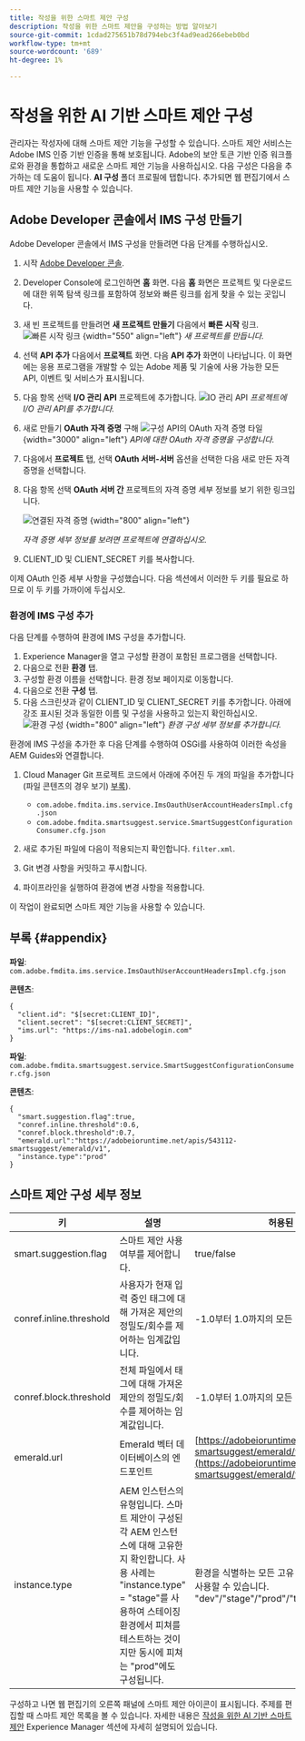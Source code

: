 ```yaml
---
title: 작성을 위한 스마트 제안 구성
description: 작성을 위한 스마트 제안을 구성하는 방법 알아보기
source-git-commit: 1cdad275651b78d794ebc3f4ad9ead266ebeb0bd
workflow-type: tm+mt
source-wordcount: '689'
ht-degree: 1%

---
```


# 작성을 위한 AI 기반 스마트 제안 구성

관리자는 작성자에 대해 스마트 제안 기능을 구성할 수 있습니다. 스마트 제안 서비스는 Adobe IMS 인증 기반 인증을 통해 보호됩니다. Adobe의 보안 토큰 기반 인증 워크플로와 환경을 통합하고 새로운 스마트 제안 기능을 사용하십시오. 다음 구성은 다음을 추가하는 데 도움이 됩니다. **AI 구성** 폴더 프로필에 탭합니다. 추가되면 웹 편집기에서 스마트 제안 기능을 사용할 수 있습니다.

## Adobe Developer 콘솔에서 IMS 구성 만들기

Adobe Developer 콘솔에서 IMS 구성을 만들려면 다음 단계를 수행하십시오.
1. 시작 [Adobe Developer 콘솔](https://developer.adobe.com/console).
1. Developer Console에 로그인하면 **홈** 화면. 다음 **홈** 화면은 프로젝트 및 다운로드에 대한 위쪽 탐색 링크를 포함하여 정보와 빠른 링크를 쉽게 찾을 수 있는 곳입니다.
1. 새 빈 프로젝트를 만들려면  **새 프로젝트 만들기** 다음에서  **빠른 시작** 링크.
   ![빠른 시작 링크](assets/conf-ss-quick-start.png) {width="550" align="left"}
   *새 프로젝트를 만듭니다.*

1. 선택  **API 추가**  다음에서  **프로젝트** 화면.  다음 **API 추가** 화면이 나타납니다. 이 화면에는 응용 프로그램을 개발할 수 있는 Adobe 제품 및 기술에 사용 가능한 모든 API, 이벤트 및 서비스가 표시됩니다.

1. 다음 항목 선택 **I/O 관리 API** 프로젝트에 추가합니다.
   ![IO 관리 API](assets/confi-ss-io-management.png)
   *프로젝트에 I/O 관리 API를 추가합니다.*

1. 새로 만들기 **OAuth 자격 증명** 구해
   ![구성 API의 OAuth 자격 증명 타일](assets/conf-ss-OAuth-credential.png) {width="3000" align="left"}
   *API에 대한 OAuth 자격 증명을 구성합니다.*

1. 다음에서  **프로젝트** 탭, 선택 **OAuth 서버-서버** 옵션을 선택한 다음 새로 만든 자격 증명을 선택합니다.

1. 다음 항목 선택 **OAuth 서버 간** 프로젝트의 자격 증명 세부 정보를 보기 위한 링크입니다.

   ![연결된 자격 증명](assets/conf-ss-connected-credentials.png) {width="800" align="left"}

   *자격 증명 세부 정보를 보려면 프로젝트에 연결하십시오.*
1. CLIENT_ID 및 CLIENT_SECRET 키를 복사합니다.

이제 OAuth 인증 세부 사항을 구성했습니다. 다음 섹션에서 이러한 두 키를 필요로 하므로 이 두 키를 가까이에 두십시오.

### 환경에 IMS 구성 추가

다음 단계를 수행하여 환경에 IMS 구성을 추가합니다.

1. Experience Manager을 열고 구성할 환경이 포함된 프로그램을 선택합니다.
1. 다음으로 전환 **환경** 탭.
1. 구성할 환경 이름을 선택합니다. 환경 정보 페이지로 이동합니다.
1. 다음으로 전환 **구성** 탭.
1. 다음 스크린샷과 같이 CLIENT_ID 및 CLIENT_SECRET 키를 추가합니다. 아래에 강조 표시된 것과 동일한 이름 및 구성을 사용하고 있는지 확인하십시오.
   ![환경 구성](assets/conf-ss-environment.png) {width="800" align="left"}
   *환경 구성 세부 정보를 추가합니다.*




환경에 IMS 구성을 추가한 후 다음 단계를 수행하여 OSGi를 사용하여 이러한 속성을 AEM Guides와 연결합니다.

1. Cloud Manager Git 프로젝트 코드에서 아래에 주어진 두 개의 파일을 추가합니다(파일 콘텐츠의 경우 보기) [부록](#appendix)).

   * `com.adobe.fmdita.ims.service.ImsOauthUserAccountHeadersImpl.cfg.json`
   * `com.adobe.fmdita.smartsuggest.service.SmartSuggestConfigurationConsumer.cfg.json`
1. 새로 추가된 파일에 다음이 적용되는지 확인합니다. `filter.xml`.
1. Git 변경 사항을 커밋하고 푸시합니다.
1. 파이프라인을 실행하여 환경에 변경 사항을 적용합니다.

이 작업이 완료되면 스마트 제안 기능을 사용할 수 있습니다.



## 부록 {#appendix}

**파일**:
`com.adobe.fmdita.ims.service.ImsOauthUserAccountHeadersImpl.cfg.json`

**콘텐츠**:

```
{
  "client.id": "$[secret:CLIENT_ID]",
  "client.secret": "$[secret:CLIENT_SECRET]",
  "ims.url": "https://ims-na1.adobelogin.com"
}
```

**파일**: `com.adobe.fmdita.smartsuggest.service.SmartSuggestConfigurationConsumer.cfg.json`

**콘텐츠**:

```
{
  "smart.suggestion.flag":true,
  "conref.inline.threshold":0.6,
  "conref.block.threshold":0.7,
  "emerald.url":"https://adobeioruntime.net/apis/543112-smartsuggest/emerald/v1",
  "instance.type":"prod"
}
```

## 스마트 제안 구성 세부 정보

| 키 | 설명 | 허용된 값 | 기본 값 |
|---|---|---|---|
| smart.suggestion.flag | 스마트 제안 사용 여부를 제어합니다. | true/false | false |
| conref.inline.threshold | 사용자가 현재 입력 중인 태그에 대해 가져온 제안의 정밀도/회수를 제어하는 임계값입니다. | -1.0부터 1.0까지의 모든 값. | 0.6 |
| conref.block.threshold | 전체 파일에서 태그에 대해 가져온 제안의 정밀도/회수를 제어하는 임계값입니다. | -1.0부터 1.0까지의 모든 값. | 0.7 |
| emerald.url | Emerald 벡터 데이터베이스의 엔드포인트 | [https://adobeioruntime.net/apis/543112-smartsuggest/emerald/v1](https://adobeioruntime.net/apis/543112-smartsuggest/emerald/v1) | [https://adobeioruntime.net/apis/543112-smartsuggest/emerald/v1](https://adobeioruntime.net/apis/543112-smartsuggest/emerald/v1) |
| instance.type | AEM 인스턴스의 유형입니다. 스마트 제안이 구성된 각 AEM 인스턴스에 대해 고유한지 확인합니다. 사용 사례는 &quot;instance.type&quot; = &quot;stage&quot;를 사용하여 스테이징 환경에서 피쳐를 테스트하는 것이지만 동시에 피쳐는 &quot;prod&quot;에도 구성됩니다. | 환경을 식별하는 모든 고유 키. 전용 *영숫자* 값을 사용할 수 있습니다. &quot;dev&quot;/&quot;stage&quot;/&quot;prod&quot;/&quot;test1&quot;/&quot;stage2&quot; | &quot;prod&quot; |

구성하고 나면 웹 편집기의 오른쪽 패널에 스마트 제안 아이콘이 표시됩니다. 주제를 편집할 때 스마트 제안 목록을 볼 수 있습니다. 자세한 내용은 [작성을 위한 AI 기반 스마트 제안](../user-guide/authoring-ai-based-smart-suggestions.md) Experience Manager 섹션에 자세히 설명되어 있습니다.
